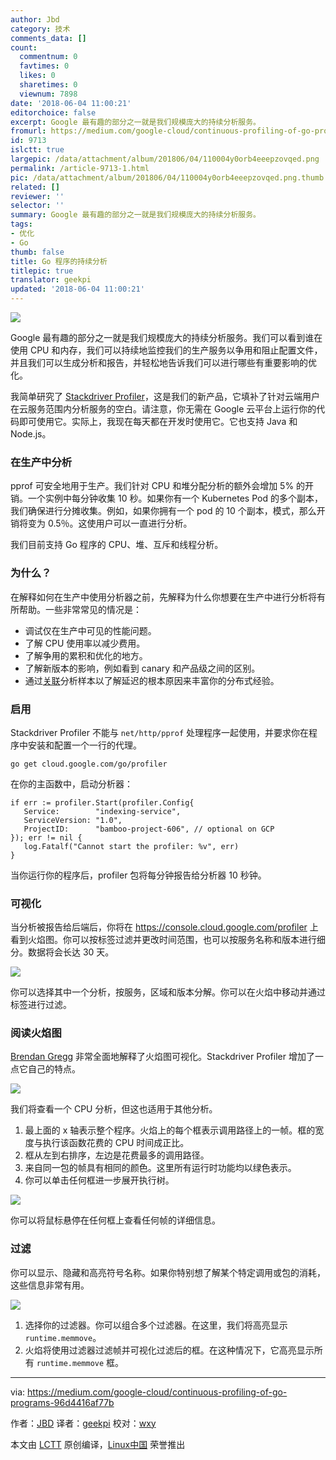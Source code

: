 ```yaml
---
author: Jbd
category: 技术
comments_data: []
count:
  commentnum: 0
  favtimes: 0
  likes: 0
  sharetimes: 0
  viewnum: 7898
date: '2018-06-04 11:00:21'
editorchoice: false
excerpt: Google 最有趣的部分之一就是我们规模庞大的持续分析服务。
fromurl: https://medium.com/google-cloud/continuous-profiling-of-go-programs-96d4416af77b
id: 9713
islctt: true
largepic: /data/attachment/album/201806/04/110004y0orb4eeepzovqed.png
permalink: /article-9713-1.html
pic: /data/attachment/album/201806/04/110004y0orb4eeepzovqed.png.thumb.jpg
related: []
reviewer: ''
selector: ''
summary: Google 最有趣的部分之一就是我们规模庞大的持续分析服务。
tags:
- 优化
- Go
thumb: false
title: Go 程序的持续分析
titlepic: true
translator: geekpi
updated: '2018-06-04 11:00:21'
---
```


![](/data/attachment/album/201806/04/110004y0orb4eeepzovqed.png)


Google 最有趣的部分之一就是我们规模庞大的持续分析服务。我们可以看到谁在使用 CPU 和内存，我们可以持续地监控我们的生产服务以争用和阻止配置文件，并且我们可以生成分析和报告，并轻松地告诉我们可以进行哪些有重要影响的优化。


我简单研究了 [Stackdriver Profiler](https://cloud.google.com/profiler/)，这是我们的新产品，它填补了针对云端用户在云服务范围内分析服务的空白。请注意，你无需在 Google 云平台上运行你的代码即可使用它。实际上，我现在每天都在开发时使用它。它也支持 Java 和 Node.js。


### 在生产中分析


pprof 可安全地用于生产。我们针对 CPU 和堆分配分析的额外会增加 5% 的开销。一个实例中每分钟收集 10 秒。如果你有一个 Kubernetes Pod 的多个副本，我们确保进行分摊收集。例如，如果你拥有一个 pod 的 10 个副本，模式，那么开销将变为 0.5％。这使用户可以一直进行分析。


我们目前支持 Go 程序的 CPU、堆、互斥和线程分析。


### 为什么？


在解释如何在生产中使用分析器之前，先解释为什么你想要在生产中进行分析将有所帮助。一些非常常见的情况是：


* 调试仅在生产中可见的性能问题。
* 了解 CPU 使用率以减少费用。
* 了解争用的累积和优化的地方。
* 了解新版本的影响，例如看到 canary 和产品级之间的区别。
* 通过[关联](https://rakyll.org/profiler-labels/)分析样本以了解延迟的根本原因来丰富你的分布式经验。


### 启用


Stackdriver Profiler 不能与 `net/http/pprof` 处理程序一起使用，并要求你在程序中安装和配置一个一行的代理。



```
go get cloud.google.com/go/profiler

```

在你的主函数中，启动分析器：



```
if err := profiler.Start(profiler.Config{
   Service:        "indexing-service",
   ServiceVersion: "1.0",
   ProjectID:      "bamboo-project-606", // optional on GCP
}); err != nil {
   log.Fatalf("Cannot start the profiler: %v", err) 
}

```

当你运行你的程序后，profiler 包将每分钟报告给分析器 10 秒钟。


### 可视化


当分析被报告给后端后，你将在 <https://console.cloud.google.com/profiler> 上看到火焰图。你可以按标签过滤并更改时间范围，也可以按服务名称和版本进行细分。数据将会长达 30 天。


![](/data/attachment/album/201806/04/110031zrl3tvppvs2v67s3.gif)


你可以选择其中一个分析，按服务，区域和版本分解。你可以在火焰中移动并通过标签进行过滤。


### 阅读火焰图


[Brendan Gregg](http://www.brendangregg.com/flamegraphs.html) 非常全面地解释了火焰图可视化。Stackdriver Profiler 增加了一点它自己的特点。


![](/data/attachment/album/201806/04/110038t61nopp64mzoimvo.png)


我们将查看一个 CPU 分析，但这也适用于其他分析。


1. 最上面的 x 轴表示整个程序。火焰上的每个框表示调用路径上的一帧。框的宽度与执行该函数花费的 CPU 时间成正比。
2. 框从左到右排序，左边是花费最多的调用路径。
3. 来自同一包的帧具有相同的颜色。这里所有运行时功能均以绿色表示。
4. 你可以单击任何框进一步展开执行树。


![](/data/attachment/album/201806/04/110040svh65h9nh44v96oz.png)


你可以将鼠标悬停在任何框上查看任何帧的详细信息。


### 过滤


你可以显示、隐藏和高亮符号名称。如果你特别想了解某个特定调用或包的消耗，这些信息非常有用。


![](/data/attachment/album/201806/04/110047mix5uqofmoefimug.png)


1. 选择你的过滤器。你可以组合多个过滤器。在这里，我们将高亮显示 `runtime.memmove`。
2. 火焰将使用过滤器过滤帧并可视化过滤后的框。在这种情况下，它高亮显示所有 `runtime.memmove` 框。




---


via: <https://medium.com/google-cloud/continuous-profiling-of-go-programs-96d4416af77b>


作者：[JBD](https://medium.com/@rakyll?source=post_header_lockup) 译者：[geekpi](https://github.com/geekpi) 校对：[wxy](https://github.com/wxy)


本文由 [LCTT](https://github.com/LCTT/TranslateProject) 原创编译，[Linux中国](https://linux.cn/) 荣誉推出